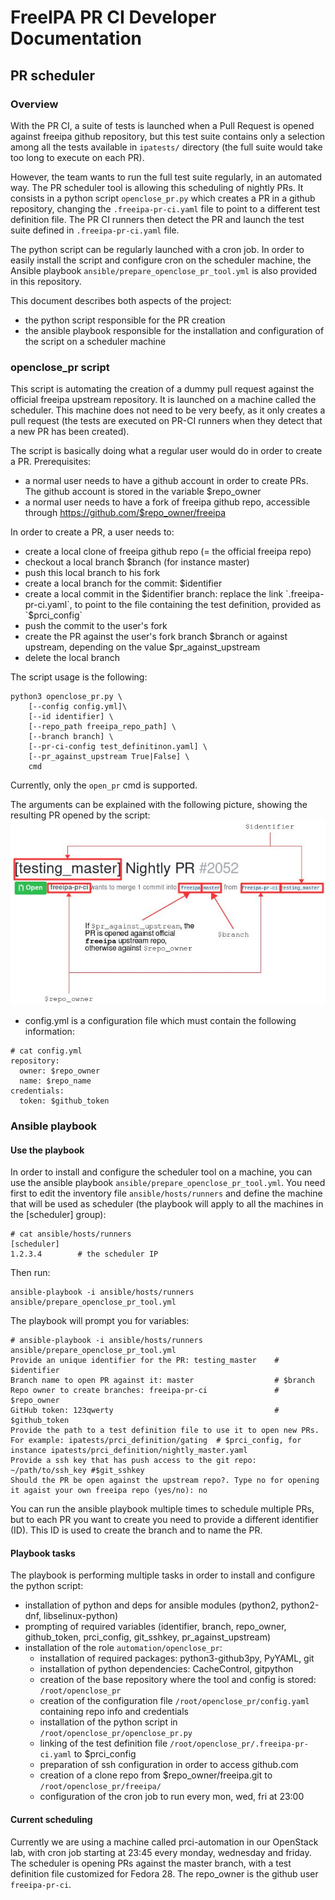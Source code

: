 # FreeIPA PR CI Developer Documentation

## PR scheduler

### Overview

With the PR CI, a suite of tests is launched when a Pull Request is opened 
against freeipa github repository, but this test suite contains only a 
selection among all the tests available in `ipatests/` directory (the
full suite would take too long to execute on each PR).

However, the team wants to run the full test suite regularly, in an automated
way. The PR scheduler tool is allowing this scheduling of nightly PRs. It
consists in a python script `openclose_pr.py` which creates a PR in a
github repository, changing the `.freeipa-pr-ci.yaml` file to point to a
different test definition file.
The PR CI runners then detect the PR and launch the test suite defined in
`.freeipa-pr-ci.yaml` file.

The python script can be regularly launched with a cron job. In order to
easily install the script and configure cron on the scheduler machine, 
the Ansible playbook `ansible/prepare_openclose_pr_tool.yml` is also
provided in this repository.

This document describes both aspects of the project:
* the python script responsible for the PR creation
* the ansible playbook responsible for the installation and configuration 
of the script on a scheduler machine

### openclose_pr script

This script is automating the creation of a dummy pull request against
the official freeipa upstream repository. It is launched on a machine called
the scheduler. This machine does not need to be very beefy, as it only
creates a pull request (the tests are executed on PR-CI runners when they
detect that a new PR has been created).

The script is basically doing what a regular user would do in order to
create a PR.
Prerequisites:
- a normal user needs to have a github account in order to create PRs.
The github account is stored in the variable $repo_owner
- a normal user needs to have a fork of freeipa github repo, accessible
through https://github.com/$repo_owner/freeipa

In order to create a PR, a user needs to:
- create a local clone of freeipa github repo (= the official freeipa repo)
- checkout a local branch $branch (for instance master)
- push this local branch to his fork
- create a local branch for the commit: $identifier
- create a local commit in the $identifier branch: replace the link
`.freeipa-pr-ci.yaml`, to point to the file containing the test definition,
provided as `$prci_config`
- push the commit to the user's fork
- create the PR against the user's fork branch $branch or against upstream,
depending on the value $pr_against_upstream
- delete the local branch

The script usage is the following:
```
python3 openclose_pr.py \
    [--config config.yml]\
    [--id identifier] \
    [--repo_path freeipa_repo_path] \
    [--branch branch] \
    [--pr-ci-config test_definitinon.yaml] \
    [--pr_against_upstream True|False] \
    cmd
```

Currently, only the `open_pr` cmd is supported.

The arguments can be explained with the following picture, showing
the resulting PR opened by the script:
![open_close_pr.jpg](images/open_close_pr.jpg)

* config.yml is a configuration file which must contain the following information:
```
# cat config.yml
repository:
  owner: $repo_owner
  name: $repo_name
credentials:
  token: $github_token
```


### Ansible playbook

#### Use the playbook

In order to install and configure the scheduler tool on a machine, you can
use the ansible playbook `ansible/prepare_openclose_pr_tool.yml`. You need
first to edit the inventory file `ansible/hosts/runners` and define the
machine that will be used as scheduler (the playbook will apply to all
 the machines in the [scheduler] group):
```
# cat ansible/hosts/runners
[scheduler]
1.2.3.4        # the scheduler IP
```

Then run:
```
ansible-playbook -i ansible/hosts/runners ansible/prepare_openclose_pr_tool.yml
```

The playbook will prompt you for variables:
```
# ansible-playbook -i ansible/hosts/runners ansible/prepare_openclose_pr_tool.yml
Provide an unique identifier for the PR: testing_master    # $identifier
Branch name to open PR against it: master                  # $branch
Repo owner to create branches: freeipa-pr-ci               # $repo_owner
GitHub token: 123qwerty                                    # $github_token
Provide the path to a test definition file to use it to open new PRs. For example: ipatests/prci_definition/gating	# $prci_config, for instance ipatests/prci_definition/nightly_master.yaml
Provide a ssh key that has push access to the git repo: ~/path/to/ssh_key #$git_sshkey
Should the PR be open against the upstream repo?. Type no for opening it agaist your own freeipa repo (yes/no): no
```

You can run the ansible playbook multiple times to schedule multiple PRs,
but to each PR you want to create you need to provide a different
identifier (ID). This ID is used to create the branch and to name the
PR.


#### Playbook tasks

The playbook is performing multiple tasks in order to install and configure
the python script:
* installation of python and deps for ansible modules (python2, python2-dnf,
libselinux-python)
* prompting of required variables (identifier, branch, repo_owner,
github_token, prci_config, git_sshkey, pr_against_upstream)
* installation of the role `automation/openclose_pr`:
  * installation of required packages: python3-github3py, PyYAML, git
  * installation of python dependencies: CacheControl, gitpython
  * creation of the base repository where the tool and config is stored:
`/root/openclose_pr`
  * creation of the configuration file `/root/openclose_pr/config.yaml`
containing repo info and credentials
  * installation of the python script in `/root/openclose_pr/openclose_pr.py`
  * linking of the test definition file 
`/root/openclose_pr/.freeipa-pr-ci.yaml` to $prci_config
  * preparation of ssh configuration in order to access github.com
  * creation of a clone repo from $repo_owner/freeipa.git to
`/root/openclose_pr/freeipa/`
  * configuration of the cron job to run every mon, wed, fri at 23:00

#### Current scheduling

Currently we are using a machine called prci-automation in our OpenStack lab,
with cron job starting at 23:45 every monday, wednesday and friday.
The scheduler is opening PRs against the master branch, with a test
definition file customized for Fedora 28. The repo_owner is the github user
`freeipa-pr-ci`.

